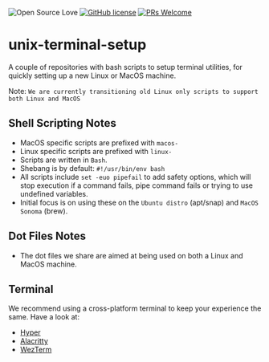 ![Open Source Love](https://badges.frapsoft.com/os/v2/open-source.svg?v=103) [![GitHub license](https://img.shields.io/badge/licence-GPL--3.0-blue)](LICENSE) [![PRs Welcome](https://img.shields.io/badge/PRs-welcome-green.svg)](.github/CONTRIBUTING.md)
<br>

# unix-terminal-setup

A couple of repositories with bash scripts to setup terminal utilities, for quickly setting up a new Linux or MacOS machine.

Note: `We are currently transitioning old Linux only scripts to support both Linux and MacOS`

## Shell Scripting Notes

- MacOS specific scripts are prefixed with `macos-`
- Linux specific scripts are prefixed with `linux-`
- Scripts are written in `Bash`.
- Shebang is by default: `#!/usr/bin/env bash`
- All scripts include `set -euo pipefail` to add safety options, which will stop execution if a command fails, pipe command fails or trying to use
  undefined variables.
- Initial focus is on using these on the `Ubuntu distro` (apt/snap) and `MacOS Sonoma` (brew).

## Dot Files Notes

- The dot files we share are aimed at being used on both a Linux and MacOS machine.

## Terminal

We recommend using a cross-platform terminal to keep your experience the same. Have a look at:

- [Hyper](https://hyper.is/)
- [Alacritty](https://alacritty.org/)
- [WezTerm](https://wezfurlong.org/wezterm/)
